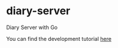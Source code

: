 # diary-server
Diary Server with Go  

You can find the development tutorial [here](https://www.notion.so/snotepad/8ce91b40061943949c81a9b6498e0f0e)
